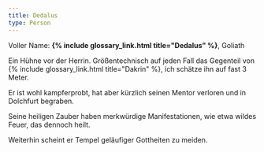 ```yaml
---
title: Dedalus
type: Person
---
```


Voller Name: **{% include glossary_link.html title="Dedalus" %}**, Goliath

Ein Hühne vor der Herrin. Größentechnisch auf jeden Fall das Gegenteil von
{% include glossary_link.html title="Dakrin" %}, ich schätze ihn auf fast 3 Meter.

Er ist wohl kampferprobt, hat aber kürzlich seinen Mentor verloren und in
Dolchfurt begraben.

Seine heiligen Zauber haben merkwürdige Manifestationen, wie etwa wildes
Feuer, das dennoch heilt.

Weiterhin scheint er Tempel geläufiger Gottheiten zu meiden.
